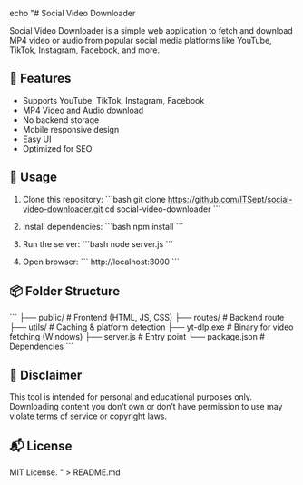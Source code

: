 echo "# Social Video Downloader

Social Video Downloader is a simple web application to fetch and download MP4 video or audio from popular social media platforms like YouTube, TikTok, Instagram, Facebook, and more.

## 🌟 Features
- Supports YouTube, TikTok, Instagram, Facebook
- MP4 Video and Audio download
- No backend storage
- Mobile responsive design
- Easy UI
- Optimized for SEO

## 🚀 Usage
1. Clone this repository:
   \`\`\`bash
   git clone https://github.com/ITSept/social-video-downloader.git
   cd social-video-downloader
   \`\`\`

2. Install dependencies:
   \`\`\`bash
   npm install
   \`\`\`

3. Run the server:
   \`\`\`bash
   node server.js
   \`\`\`

4. Open browser:
   \`\`\`
   http://localhost:3000
   \`\`\`

## 📦 Folder Structure
\`\`\`
├── public/          # Frontend (HTML, JS, CSS)
├── routes/          # Backend route
├── utils/           # Caching & platform detection
├── yt-dlp.exe       # Binary for video fetching (Windows)
├── server.js        # Entry point
└── package.json     # Dependencies
\`\`\`

## 📄 Disclaimer
This tool is intended for personal and educational purposes only. Downloading content you don’t own or don’t have permission to use may violate terms of service or copyright laws.

## 📬 License
MIT License.
" > README.md
